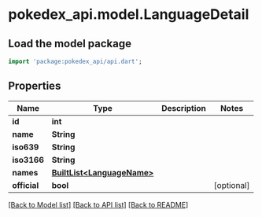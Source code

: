 # pokedex_api.model.LanguageDetail

## Load the model package
```dart
import 'package:pokedex_api/api.dart';
```

## Properties
Name | Type | Description | Notes
------------ | ------------- | ------------- | -------------
**id** | **int** |  | 
**name** | **String** |  | 
**iso639** | **String** |  | 
**iso3166** | **String** |  | 
**names** | [**BuiltList&lt;LanguageName&gt;**](LanguageName.md) |  | 
**official** | **bool** |  | [optional] 

[[Back to Model list]](../README.md#documentation-for-models) [[Back to API list]](../README.md#documentation-for-api-endpoints) [[Back to README]](../README.md)


